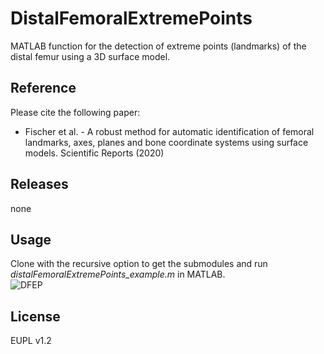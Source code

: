 # DistalFemoralExtremePoints
MATLAB function for the detection of extreme points (landmarks) of the distal femur using a 3D surface model.

## Reference
Please cite the following paper:<br/>
- Fischer et al. - A robust method for automatic identification of femoral landmarks, axes, planes and bone coordinate systems using surface models. Scientific Reports (2020)

## Releases
none

## Usage 
Clone with the recursive option to get the submodules and run *distalFemoralExtremePoints_example.m* in MATLAB.<br/>
![DFEP](https://user-images.githubusercontent.com/43516130/99406707-7ed2be00-28ee-11eb-9ecf-2f4a2ea056e5.jpg)

## License
EUPL v1.2

